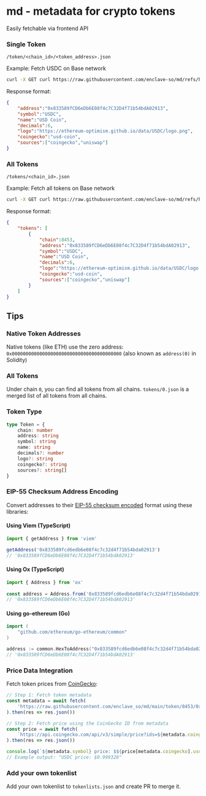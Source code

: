 # md - metadata for crypto tokens
Easily fetchable via frontend API

### Single Token
`/token/<chain_id>/<token_address>.json`

Example: Fetch USDC on Base network
```bash
curl -X GET curl https://raw.githubusercontent.com/enclave-so/md/refs/heads/main/token/8453/0x833589fCD6eDb6E08f4c7C32D4f71b54bdA02913.json
```

Response format:
```json
{
    "address":"0x833589fCD6eDb6E08f4c7C32D4f71b54bdA02913",
    "symbol":"USDC",
    "name":"USD Coin",
    "decimals":6,
    "logo":"https://ethereum-optimism.github.io/data/USDC/logo.png",
    "coingecko":"usd-coin",
    "sources":["coingecko","uniswap"]
}
```

### All Tokens
`/tokens/<chain_id>.json`

Example: Fetch all tokens on Base network
```bash
curl -X GET curl https://raw.githubusercontent.com/enclave-so/md/refs/heads/main/tokens/8453.json
```

Response format:
```json
{
    "tokens": [
        {
            "chain":8453,
            "address":"0x833589fCD6eDb6E08f4c7C32D4f71b54bdA02913",
            "symbol":"USDC",
            "name":"USD Coin",
            "decimals":6,
            "logo":"https://ethereum-optimism.github.io/data/USDC/logo.png",
            "coingecko":"usd-coin",
            "sources":["coingecko","uniswap"]
        }
    ]
}
```


## Tips

### Native Token Addresses
Native tokens (like ETH) use the zero address: `0x0000000000000000000000000000000000000000` (also known as `address(0)` in Solidity)

### All Tokens
Under chain `0`, you can find all tokens from all chains. `tokens/0.json` is a merged list of all tokens from all chains.

### Token Type
```ts
type Token = {
    chain: number
    address: string
    symbol: string
    name: string
    decimals?: number
    logo?: string
    coingecko?: string
    sources?: string[]
}
```

### EIP-55 Checksum Address Encoding
Convert addresses to their [EIP-55 checksum encoded](https://eips.ethereum.org/EIPS/eip-55) format using these libraries:

#### Using Viem (TypeScript)
```ts
import { getAddress } from 'viem'

getAddress('0x833589fcd6edb6e08f4c7c32d4f71b54bda02913') 
// '0x833589fCD6eDb6E08f4c7C32D4f71b54bdA02913'
```

#### Using Ox (TypeScript)
```ts
import { Address } from 'ox'
 
const address = Address.from('0x833589fcd6edb6e08f4c7c32d4f71b54bda02913')
// '0x833589fCD6eDb6E08f4c7C32D4f71b54bdA02913'
```

#### Using go-ethereum (Go)
```go
import (
    "github.com/ethereum/go-ethereum/common"
)

address := common.HexToAddress("0x833589fcd6edb6e08f4c7c32d4f71b54bda02913").Hex()
// '0x833589fCD6eDb6E08f4c7C32D4f71b54bdA02913'
```

### Price Data Integration
Fetch token prices from [CoinGecko](https://docs.coingecko.com/v3.0.1/reference/simple-price):

```ts
// Step 1: Fetch token metadata
const metadata = await fetch(
    'https://raw.githubusercontent.com/enclave_so/md/main/token/8453/0x833589fCD6eDb6E08f4c7C32D4f71b54bdA02913.json'
).then(res => res.json())

// Step 2: Fetch price using the CoinGecko ID from metadata
const price = await fetch(
    `https://api.coingecko.com/api/v3/simple/price?ids=${metadata.coingecko}&vs_currencies=usd`
).then(res => res.json())

console.log(`${metadata.symbol} price: $${price[metadata.coingecko].usd}`)
// Example output: "USDC price: $0.999328"
```

### Add your own tokenlist
Add your own tokenlist to `tokenlists.json` and create PR to merge it.
